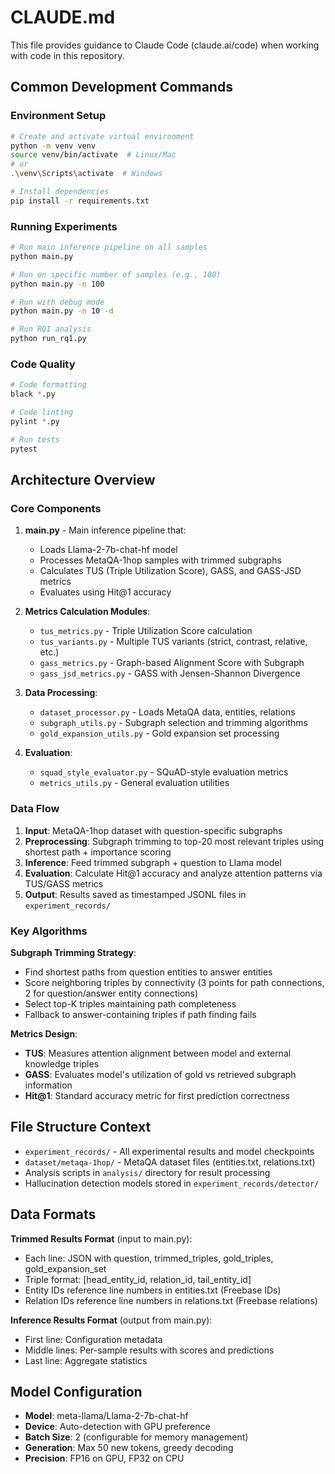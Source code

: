 # CLAUDE.md

This file provides guidance to Claude Code (claude.ai/code) when working with code in this repository.

## Common Development Commands

### Environment Setup
```bash
# Create and activate virtual environment
python -m venv venv
source venv/bin/activate  # Linux/Mac
# or
.\venv\Scripts\activate  # Windows

# Install dependencies
pip install -r requirements.txt
```

### Running Experiments
```bash
# Run main inference pipeline on all samples
python main.py

# Run on specific number of samples (e.g., 100)
python main.py -n 100

# Run with debug mode
python main.py -n 10 -d

# Run RQ1 analysis
python run_rq1.py
```

### Code Quality
```bash
# Code formatting
black *.py

# Code linting
pylint *.py

# Run tests
pytest
```

## Architecture Overview

### Core Components

1. **main.py** - Main inference pipeline that:
   - Loads Llama-2-7b-chat-hf model
   - Processes MetaQA-1hop samples with trimmed subgraphs
   - Calculates TUS (Triple Utilization Score), GASS, and GASS-JSD metrics
   - Evaluates using Hit@1 accuracy

2. **Metrics Calculation Modules**:
   - `tus_metrics.py` - Triple Utilization Score calculation
   - `tus_variants.py` - Multiple TUS variants (strict, contrast, relative, etc.)
   - `gass_metrics.py` - Graph-based Alignment Score with Subgraph
   - `gass_jsd_metrics.py` - GASS with Jensen-Shannon Divergence

3. **Data Processing**:
   - `dataset_processor.py` - Loads MetaQA data, entities, relations
   - `subgraph_utils.py` - Subgraph selection and trimming algorithms
   - `gold_expansion_utils.py` - Gold expansion set processing

4. **Evaluation**:
   - `squad_style_evaluator.py` - SQuAD-style evaluation metrics
   - `metrics_utils.py` - General evaluation utilities

### Data Flow

1. **Input**: MetaQA-1hop dataset with question-specific subgraphs
2. **Preprocessing**: Subgraph trimming to top-20 most relevant triples using shortest path + importance scoring
3. **Inference**: Feed trimmed subgraph + question to Llama model
4. **Evaluation**: Calculate Hit@1 accuracy and analyze attention patterns via TUS/GASS metrics
5. **Output**: Results saved as timestamped JSONL files in `experiment_records/`

### Key Algorithms

**Subgraph Trimming Strategy**:
- Find shortest paths from question entities to answer entities
- Score neighboring triples by connectivity (3 points for path connections, 2 for question/answer entity connections)
- Select top-K triples maintaining path completeness
- Fallback to answer-containing triples if path finding fails

**Metrics Design**:
- **TUS**: Measures attention alignment between model and external knowledge triples
- **GASS**: Evaluates model's utilization of gold vs retrieved subgraph information
- **Hit@1**: Standard accuracy metric for first prediction correctness

## File Structure Context

- `experiment_records/` - All experimental results and model checkpoints
- `dataset/metaqa-1hop/` - MetaQA dataset files (entities.txt, relations.txt)
- Analysis scripts in `analysis/` directory for result processing
- Hallucination detection models stored in `experiment_records/detector/`

## Data Formats

**Trimmed Results Format** (input to main.py):
- Each line: JSON with question, trimmed_triples, gold_triples, gold_expansion_set
- Triple format: [head_entity_id, relation_id, tail_entity_id]
- Entity IDs reference line numbers in entities.txt (Freebase IDs)
- Relation IDs reference line numbers in relations.txt (Freebase relations)

**Inference Results Format** (output from main.py):
- First line: Configuration metadata
- Middle lines: Per-sample results with scores and predictions
- Last line: Aggregate statistics

## Model Configuration

- **Model**: meta-llama/Llama-2-7b-chat-hf
- **Device**: Auto-detection with GPU preference
- **Batch Size**: 2 (configurable for memory management)
- **Generation**: Max 50 new tokens, greedy decoding
- **Precision**: FP16 on GPU, FP32 on CPU